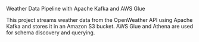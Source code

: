 Weather Data Pipeline with Apache Kafka and AWS Glue

This project streams weather data from the OpenWeather API using Apache Kafka and stores it in an Amazon S3 bucket. AWS Glue and Athena are used for schema discovery and querying.

